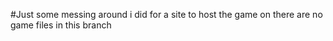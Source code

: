 #Just some messing around i did for a site to host the game on
  there are no game files in this branch
